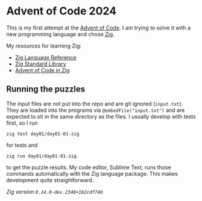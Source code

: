 # Advent of Code 2024

This is my first attempt at the [Advent of Code](https://adventofcode.com/).
I am trying to solve it with a new programming language and chose [Zig](https://ziglang.org/).

My resources for learning Zig:

 - [Zig Language Reference](https://ziglang.org/documentation/master/)
 - [Zig Standard Library](https://ziglang.org/documentation/master/std/#)
 - [Advent of Code in Zig](https://kristoff.it/blog/advent-of-code-zig/)

## Running the puzzles

The input files are not put into the repo and are git ignored (`input.txt`).
They are loaded into the programs via `@embedFile("input.txt")` and are expected to sit in the same directory as the files.
I usually develop with tests first, so I run

```
zig test day01/day01-01-zig
```

for tests and

```
zig run day01/day01-01-zig
```

to get the puzzle results.
My code editor, Sublime Text, runs those commands automatically with the Zig language package.
This makes development quite straightforward.

*Zig version `0.14.0-dev.2340+182cdf74b`*
